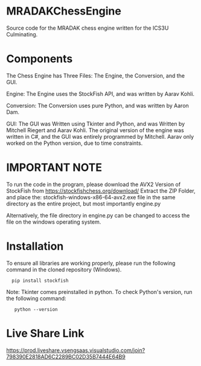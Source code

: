 # MRADAKChessEngine
Source code for the MRADAK chess engine written for the ICS3U Culminating.

# Components

The Chess Engine has Three Files: The Engine, the Conversion, and the GUI.

Engine: The Engine uses the StockFish API, and was written by Aarav Kohli.

Conversion: The Conversion uses pure Python, and was written by Aaron Dam.

GUI: The GUI was Written using Tkinter and Python, and was Written by Mitchell Riegert and Aarav Kohli.
     The original version of the engine was written in C#, and the GUI was entirely programmed by Mitchell.
     Aarav only worked on the Python version, due to time constraints.

# IMPORTANT NOTE

To run the code in the program, please download the AVX2 Version of StockFish from https://stockfishchess.org/download/
Extract the ZIP Folder, and place the: stockfish-windows-x86-64-avx2.exe file in the same directory as the entire project,
but most importantly engine.py

Alternatively, the file directory in engine.py can be changed to access the file on the windows operating system.

# Installation

To ensure all libraries are working properly, please run the following command in the cloned repository (Windows).

      pip install stockfish

  Note: Tkinter comes preinstalled in python. To check Python's version, run the following command:

       python --version

# Live Share Link

https://prod.liveshare.vsengsaas.visualstudio.com/join?798390E2818AD6C2289BC02D35B7444E64B9



